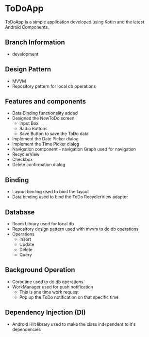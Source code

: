 # ToDoApp 
ToDoApp is a simple application developed using Kotlin and the latest Android Components.

## Branch Information
- development 

## Design Pattern
- MVVM
- Repository pattern for local db operations

## Features and components 
- Data Binding functionality added
- Designed the NewToDo screen
    - Input Box
    - Radio Buttons
    - Save Button to save the ToDo data 
- Implement the Date Picker dialog
- Implement the Time Picker dialog
- Navigation component - navigation Graph used for navigation
- RecyclerView
- Checkbox 
- Delete confirmation dialog

## Binding
- Layout binding used to bind the layout
- Data binding used to bind the ToDo RecyclerView adapter

## Database
- Room Library used for local db
- Repository design pattern used with mvvm to do db operations
- Operations 
    - Insert
    - Update
    - Delete
    - Query

## Background Operation
- Coroutine used to do db operations
- WorkManager used for push notification
     - This is one time work request
     - Pop up the ToDo notification on that specific time

## Dependency Injection (DI)
- Android Hilt library used to make the class independent to it's dependencies
